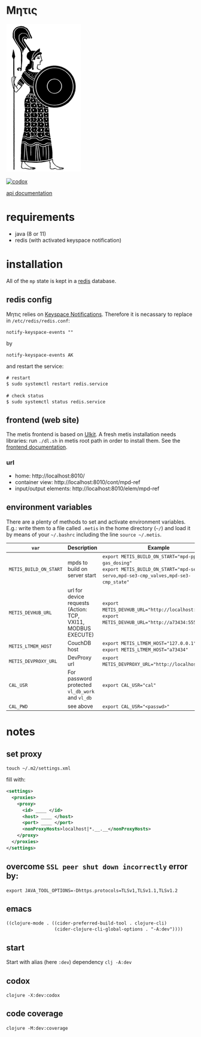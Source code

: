 # Μητις

<img src="metis.png" alt="metis" id="logo">

[![codox](https://github.com/wactbprot/metis/actions/workflows/main.yml/badge.svg)](https://github.com/wactbprot/metis/actions/workflows/main.yml)

[api documentation](https://wactbprot.github.io/metis/)
# requirements

* java (8 or 11)
* redis (with activated keyspace notification)

# installation 

All of the `mp` state is kept in a [redis](https://redis.io) database.

## redis config

Μητις relies on [Keyspace Notifications](https://redis.io/topics/notifications).
Therefore it is necassary to replace in `/etc/redis/redis.conf`:

```shell
notify-keyspace-events ""
```

by

```shell
notify-keyspace-events AK
```
and restart the service:

```shell
# restart
$ sudo systemctl restart redis.service

# check status
$ sudo systemctl status redis.service
```

## frontend (web site)

The metis frontend is based on [UIkit](https://getuikit.com/). A fresh
metis installation needs libraries: run `./dl.sh` in metis root path
in order to install them. See the [frontend documentation](frontend.md). 

### url

* home: http://localhost:8010/
* container view: http://localhost:8010/cont/mpd-ref
* input/output elements: http://localhost:8010/elem/mpd-ref


## environment variables

There are a plenty of methods to set and activate environment variables. E.g.: 
write them to a file called `.metis` in the home directory (`~/`) and load it 
by means of your `~/.bashrc` including the line `source ~/.metis`.

| `var`                 | Description                                                       | Example                                                                                                                                   |
|---------------------- |------------------------------------------------------------------ |-------------------------------------------------------------------------------------------------------------------------------------------|
| `METIS_BUILD_ON_START`| mpds to build on server start                                     | `export METIS_BUILD_ON_START="mpd-ppc-gas_dosing"`<br>`export METIS_BUILD_ON_START="mpd-se3-servo,mpd-se3-cmp_valves,mpd-se3-cmp_state"`  |
| `METIS_DEVHUB_URL`    | url for device requests <br>(Action: TCP, VXI11, MODBUS EXECUTE)  | `export METIS_DEVHUB_URL="http://localhost:9009"`<br>`export METIS_DEVHUB_URL="http://a73434:55555"`                                      |
| `METIS_LTMEM_HOST`    | CouchDB host                                                      | `export METIS_LTMEM_HOST="127.0.0.1"`<br>`export METIS_LTMEM_HOST="a73434"`                                                               |
| `METIS_DEVPROXY_URL`  | DevProxy url                                                      | `export METIS_DEVPROXY_URL="http://localhost:8009"`                                                                                       |
| `CAL_USR`             | For password protected `vl_db_work` and `vl_db`                   | `export CAL_USR="cal"`                                                                                                                    |
| `CAL_PWD`             | see above                                                         | `export CAL_USR="<passwd>"`                                                                                                               |

# notes

## set proxy

```shell
touch ~/.m2/settings.xml 
```
fill with:

```xml
<settings>
  <proxies>
    <proxy>
      <id> ____ </id>
      <host> ____ </host>
      <port> ____ </port>
      <nonProxyHosts>localhost|*.__.__</nonProxyHosts>
    </proxy>
  </proxies>
</settings>
```

## overcome `SSL peer shut down incorrectly` error by:

```shell
export JAVA_TOOL_OPTIONS=-Dhttps.protocols=TLSv1,TLSv1.1,TLSv1.2
```

## emacs

```elisp
((clojure-mode . ((cider-preferred-build-tool . clojure-cli)
                  (cider-clojure-cli-global-options . "-A:dev"))))
```
## start

Start with alias (here `:dev`) dependency
`clj -A:dev`

## codox

```shell
clojure -X:dev:codox
```
## code coverage

```shell
clojure -M:dev:coverage
```
